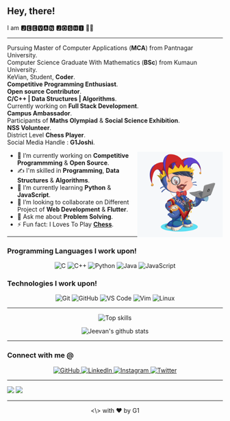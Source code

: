 ## Hey, there!
I am 🅹🅴🅴🆅🅰🅽  🅹🅾🆂🅷🅸 👋🏻

---

Pursuing Master of Computer Applications (**MCA**) from Pantnagar University.<br>
Computer Science Graduate With Mathematics (**BSc**) from Kumaun University.<br>
KeVian, Student, **Coder**.<br>
**Competitive Programming Enthusiast**.<br>
**Open source Contributor**.<br>
**C/C++ | Data Structures | Algorithms**.<br>
Currently working on **Full Stack Development**.<br>
**Campus Ambassador**.<br>
Participants of **Maths Olympiad** & **Social Science Exhibition**.<br>
**NSS Volunteer**.<br>
District Level **Chess Player**.<br>
Social Media Handle : **G1Joshi**.

<img align="right" src="https://raw.githubusercontent.com/G1Joshi/Assets/main/octocat.png?token=AMSV3ZGGHPJOYE5636VIAUS7VFSAK" alt="Octocat" width="200" height="200">

- 🔭 I’m currently working on **Competitive Programmming** & **Open Source**.
- ✍️ I'm skilled in **Programming**, **Data Structures** & **Algorithms**.
- 🌱 I’m currently learning **Python** & **JavaScript**.
- 👯 I’m looking to collaborate on Different Project of **Web Development** & **Flutter**.
- 💬 Ask me about **Problem Solving**.
- ⚡ Fun fact: I Loves To Play **[Chess](https://www.chess.com/member/G1Joshi)**.

---

### Programming Languages I work upon!

<div align="center">
  <img src="https://devicons.github.io/devicon/devicon.git/icons/c/c-original.svg" alt="C" width="50" height="50" />
  <img src="https://devicons.github.io/devicon/devicon.git/icons/cplusplus/cplusplus-original.svg" alt="C++" width="50" height="50" />
  <img src="https://devicons.github.io/devicon/devicon.git/icons/python/python-original.svg" alt="Python" width="50" height="50" />
  <img src="https://devicons.github.io/devicon/devicon.git/icons/java/java-original.svg" alt="Java" width="50" height="50" />
  <img src="https://devicons.github.io/devicon/devicon.git/icons/javascript/javascript-original.svg" alt="JavaScript" width="50" height="50" />
</div>

### Technologies I work upon!

<div align="center">
  <img src="https://devicons.github.io/devicon/devicon.git/icons/git/git-original.svg" alt="Git" width="50" height="50" />
  <img src="https://devicons.github.io/devicon/devicon.git/icons/github/github-original.svg" alt="GitHub" width="50" height="50" />
  <img src="https://devicons.github.io/devicon/devicon.git/icons/visualstudio/visualstudio-plain.svg" alt="VS Code" width="50" height="50" />
  <img src="https://devicons.github.io/devicon/devicon.git/icons/vim/vim-original.svg" alt="Vim" width="50" height="50" />
  <img src="https://devicons.github.io/devicon/devicon.git/icons/linux/linux-original.svg" alt="Linux" width="50" height="50" />
</div>

---

<center>

![Top skills](https://github-readme-stats.vercel.app/api/top-langs/?username=g1joshi&hide_border=true) 

![Jeevan's github stats](https://github-readme-stats.vercel.app/api?username=g1joshi&count_private=true&show_icons=true&hide_border=true) 

</center>

---

### Connect with me @

<div align="center">
  <a href="https://github.com/G1Joshi">
    <img src="https://img.shields.io/static/v1?style=for-the-badge&label=GitHub&labelColor=silver&logo=github&logoColor=black&message=G1Joshi&color=black&link=https://github.com/G1Joshi" alt="GitHub" />
  </a>
  <a href="https://linkedin.com/in/G1Joshi">
    <img src="https://img.shields.io/static/v1?style=for-the-badge&label=LinkedIn&labelColor=silver&logo=linkedin&logoColor=blue&message=G1Joshi&color=blue&link=https://linkedin.com/in/G1Joshi" alt="LinkedIn" />
  </a>
  <a href="https://instagram.com/G1Joshi">
    <img src="https://img.shields.io/static/v1?style=for-the-badge&label=instagram&labelColor=silver&logo=instagram&logoColor=red&message=G1Joshi&color=red&link=https://instagram.com/G1Joshi" alt="Instagram" />
  </a>
  <a href="https://twitter.com/G1Joc">
    <img src="https://img.shields.io/static/v1?style=for-the-badge&label=Twitter&labelColor=silver&logo=twitter&logoColor=blue&message=G1JoC&color=blue&link=https://twitter.com/G1JoC" alt="Twitter" />
  </a>
</div>

---

![](https://komarev.com/ghpvc/?username=G1Joshi&color=green)
![](https://profile-counter.glitch.me/G1Joshi/count.svg)

---

<div align="center">
  <\> with ❤️ by G1
  </div>
